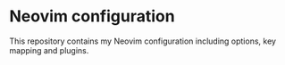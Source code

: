 # Neovim configuration

This repository contains my Neovim configuration including options, key mapping and plugins.
